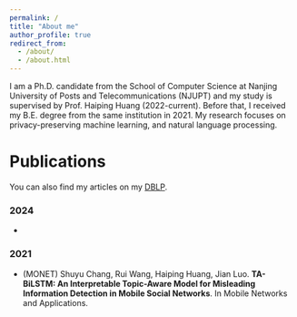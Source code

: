 ```yaml
---
permalink: /
title: "About me"
author_profile: true
redirect_from: 
  - /about/
  - /about.html
---
```


I am a Ph.D. candidate from the School of Computer Science at Nanjing University of Posts and Telecommunications (NJUPT) and my study is supervised by Prof. Haiping Huang (2022-current).
Before that, I received my B.E. degree from the same institution in 2021.
My research focuses on privacy-preserving machine learning, and natural language processing.



# Publications

You can also find my articles on my [DBLP](https://dblp.uni-trier.de/pid/314/4070.html). 

### 2024

- 

### 2021

- (MONET) Shuyu Chang, Rui Wang, Haiping Huang, Jian Luo. **TA-BiLSTM: An Interpretable Topic-Aware Model for Misleading Information Detection in Mobile Social Networks**. In Mobile Networks and Applications.

